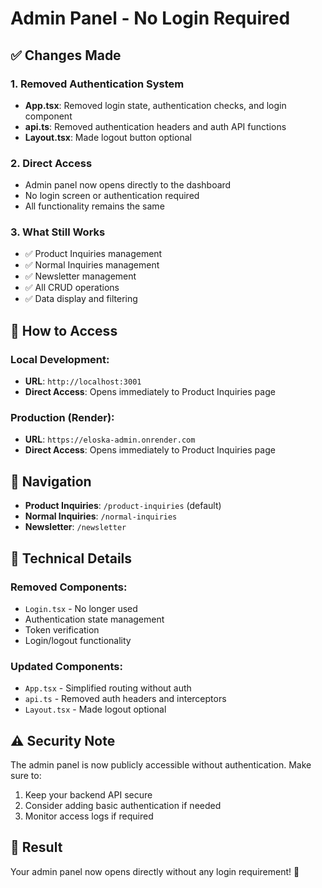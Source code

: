 # Admin Panel - No Login Required

## ✅ Changes Made

### 1. Removed Authentication System
- **App.tsx**: Removed login state, authentication checks, and login component
- **api.ts**: Removed authentication headers and auth API functions
- **Layout.tsx**: Made logout button optional

### 2. Direct Access
- Admin panel now opens directly to the dashboard
- No login screen or authentication required
- All functionality remains the same

### 3. What Still Works
- ✅ Product Inquiries management
- ✅ Normal Inquiries management  
- ✅ Newsletter management
- ✅ All CRUD operations
- ✅ Data display and filtering

## 🚀 How to Access

### Local Development:
- **URL**: `http://localhost:3001`
- **Direct Access**: Opens immediately to Product Inquiries page

### Production (Render):
- **URL**: `https://eloska-admin.onrender.com`
- **Direct Access**: Opens immediately to Product Inquiries page

## 📱 Navigation
- **Product Inquiries**: `/product-inquiries` (default)
- **Normal Inquiries**: `/normal-inquiries`
- **Newsletter**: `/newsletter`

## 🔧 Technical Details

### Removed Components:
- `Login.tsx` - No longer used
- Authentication state management
- Token verification
- Login/logout functionality

### Updated Components:
- `App.tsx` - Simplified routing without auth
- `api.ts` - Removed auth headers and interceptors
- `Layout.tsx` - Made logout optional

## ⚠️ Security Note
The admin panel is now publicly accessible without authentication. Make sure to:
1. Keep your backend API secure
2. Consider adding basic authentication if needed
3. Monitor access logs if required

## 🎉 Result
Your admin panel now opens directly without any login requirement! 🚀
